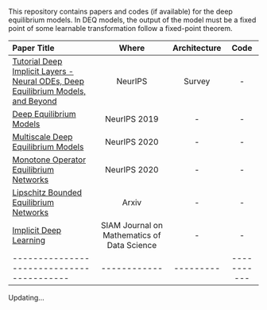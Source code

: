 This repository contains papers and codes (if available) for the deep equilibrium models.
In DEQ models, the output of the model must be a fixed point of some learnable transformation follow a fixed-point theorem.


| Paper Title |    Where       |         Architecture   |      Code            | 
|:------------|:--------------:|:----------------------:|:----------------------:|
| [Tutorial Deep Implicit Layers - Neural ODEs, Deep Equilibrium Models, and Beyond](http://implicit-layers-tutorial.org/) | NeurIPS | Survey | - |
| [Deep Equilibrium Models](https://arxiv.org/abs/1909.01377) | NeurIPS 2019 | -  | - |
| [Multiscale Deep Equilibrium Models](https://arxiv.org/abs/2006.08656) | NeurIPS 2020 | - | - |
| [Monotone Operator Equilibrium Networks](https://arxiv.org/abs/2006.08591) | NeurIPS 2020 | - | - |
| [Lipschitz Bounded Equilibrium Networks](https://arxiv.org/abs/2010.01732) | Arxiv | - | - |
| [Implicit Deep Learning](https://arxiv.org/abs/1908.06315) | SIAM Journal on Mathematics of Data Science | - | - |
|   ----------------------------------------- | ------------ | --------- | -----------  | --------- | 
Updating...
